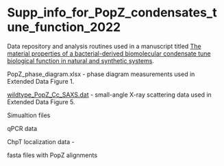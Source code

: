 # Supp_info_for_PopZ_condensates_tune_function_2022


Data repository and analysis routines used in a manuscript titled [The material properties of a bacterial-derived biomolecular condensate tune biological function in natural and synthetic systems](https://www.biorxiv.org/content/10.1101/2021.02.03.429226v1).

PopZ_phase_diagram.xlsx - phase diagram measurements used in Extended Data Figure 1.

[wildtype_PopZ_Cc_SAXS.dat](https://github.com/LaskerLab/doi_10.1101_2021.02.03.429226_SI/blob/main/data/wildtype_PopZ_Cc_SAXS.dat) - small-angle X-ray scattering data used in Extended Data Figure 5.

Simualtion files

qPCR data

ChpT localization data - 

fasta files with PopZ alignments


